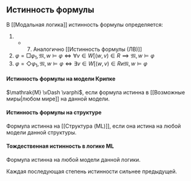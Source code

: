 ## Истинность формулы 
В [[Модальная логика]] истинность формулы определяется:
1) - 7) Аналогично [[Истинность формулы (ЛВ)]]
8) $\varphi = \Box\varphi_1, \mathfrak{M}, w \vDash \varphi \iff \forall v \in W [(w,v) \in R \implies \mathfrak{M},w \vDash \varphi$
9)  $\varphi = \Diamond\varphi_1, \mathfrak{M}, w \vDash \varphi \iff \exists v \in W [(w,v) \in R \text{и} \mathfrak{M},w \vDash \varphi$

#### Истинность формулы на модели Крипке
$\mathrak{M} \vDash \varphi$, если формула истинна в [[Возможные миры|любом мире]] на данной модели.
#### Истинность формулы на структуре
Формула истинна на [[Структура (ML)]], если она истина на любой модели данной структуры.
#### Тождественная истинность в логике ML
Формула истинна на любой модели данной логики.

Каждая последующая степень истинности сильнее предыдущей.